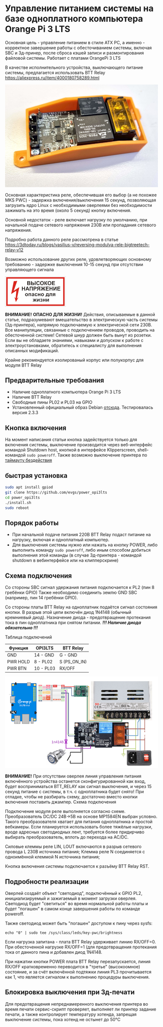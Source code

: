 # Управление питанием системы на базе одноплатного компьютера Orange Pi 3 LTS

Основная цель - управление питанием в стиле ATX PC, а именно - корректное завершение работы с обесточиванием системы, включая SBC и 3д-принер, после сброса кэшей записи и размонтирования файловой системы.
Работает с платами OrangePi 3 LTS

В качестве исполнительного устройства, выключающего питание системы, предлагается использовать BTT Relay https://aliexpress.ru/item/4000180758289.html

![BTT Relay](/images/btt-enclosure.jpg) 

Основная характеристика реле, обеспечившая его выбор (а не похожее MKS PWC) - задержка включения/выключения 15 секунд, позволяющая загрузить ядро Linux 
с необходимыми оверлеями без необходимости зажимать на это время (около 5 секунд) кнопку включения.

Основной недостаток - реле включает нагрузку по умолчанию, при начальной подаче сетевого напряжения 230В или пропадания сетевого напряжения.

Подробно работа данного реле рассмотрена в статье https://3dtoday.ru/blogs/vasilius-v/reversing-modulya-rele-bigtreetech-relay-v12

Возможно использование других реле, удовлетворяющих основному требованию - задержке выключения 10-15 секунд при отсутствии управляющего сигнала


![CAUTION](/images/highvoltage.png)

**ВНИМАНИЕ!** **ОПАСНО ДЛЯ ЖИЗНИ!** Действия, описываемые в данной статье, подразумевают вмешательство в электрическую часть системы (3д-принтера), напрямую подключаемую к электрической сети 230В. Все манипуляции, связанные с подключением проводов, проводить на обесточенной системе! Сетевой шнур должен быть вынут из розетки. Если вы не обладаете знаниями, навыками и допуском к работе с электроустановками, обратитесь к специалисту для выполнения описанных модификаций.

Крайне рекомендуется изолированый корпус или полукорпус для модуля BTT Relay


## Предварительные требования

* Наличие одноплатного компьютера Orange Pi 3 LTS
* Наличие BTT Relay
* Свободныe пины PL02 и PL03 на GPIO 
* Установленный официальный образ Debian [отсюда](https://github.com/bigtreetech/CB1/releases). Тестировалась версия 2.3.3

## Кнопка включения
На момент написания статьи кнопка задействуется только для включения системы, выключение производится через веб-интерфейс командой Shutdown host,
кнопкой в интерфейсе Klipperscreen, shell-командой ```sudo poweroff```. Также возможно выключение принтера по [таймауту бездействия](https://github.com/evgs/OrangePi3Lts/blob/main/power/auto_poweroff.md)

## быстрая установка 

```bash
sudo apt install gpiod
git clone https://github.com/evgs/power_opi3lts
cd power_opi3lts
./install.sh
sudo reboot
```

## Порядок работы
* При начальной подаче питания 220В BTT Relay подаст питание на нагрузку, включая и одноплатный компьютер.
* Для выключения системы нужно или нажать на кнопку POWER, либо выполнить команду ```sudo poweroff```, либо иным способом добиться выполнения этой команды (в случае 3д-принтера - командой shutdown в вебинтерфейсе или на клипперскрине)

## Схема подключения  

Со стороны SBC сигнал удержания питания подключается к PL2 (пин 8 гребёнки GPIO) 
Также необходимо соединить землю GND SBC (например, пин 14 гребёнки GPIO).

Со стороны платы BTT Relay на одноплатник подаётся сигнал состояния кнопки. В разрыв этой цепи включён диод 1N4148 (обычный кремниевый диод). Назначение диода - предотвращение протекания тока в пин одноплатника при снятом питании.
***!!! Наличие диода обязательно !!!***

Таблица подключений

| Функция   |  OPI3LTS  | BTT Relay   |
| ----------|-----------|-------------|
| GND       | 14 - GND  | G - GND     |
| PWR HOLD  | 8  - PL02 | S (PS_ON_IN)|
| PWR BTN   | 10 - PL03 | RX/OFF      |


![wiring](/images/wiring.png)

**ВНИМАНИЕ!** При отсутствии оверлея линия управления питания включённого устройства останется сконфигурированной как вход, будет восприниматься BTT_RELAY как сигнал выключения, и через 15 секунд питание с системы, в т.ч. с одноплатника будет снято! При отладке, чтобы не разбирать схему, достаточно вместо кнопки включения поставить джампер.
Схема подключения

Подключение модуля реле выполняется согласно схеме. Преобразователь DC/DC 24В->5В на основе MP1584EN выбран условно. Такого преобразователя хватает для питания одноплатника и простой вебкамеры. Если планируется использовать более тяжёлые нагрузки, вроде адресных светодиодных лент, требуется более придирчиво выбирать преобразователь, вплоть до перехода на AC/DC.

Силовые клеммы реле LIN, LOUT включаются в разрыв сетевого провода L 230В источника питания; Клемма реле N соединяется с одноимённой клеммой N источника питания;

Кнопка включения системы подключается к разъёму BTT Relay RST.

## Подробности реализации

Оверлей создаёт объект "светодиод", подключённый к GPIO PL2, инициализируемый и зажигаемый в момент загрузки оверлея.
Светодиод будет "светиться" во время нормальной работы платы и будет "погашен" в самом конце завершения работы по команде poweroff.

Также светодиод может быть "погашен" доступом к пину через sysfs:
```console
echo "0" | sudo tee /sys/class/leds/key-pwc/brightness
```

Если нагрузка запитана - плата BTT Relay удерживает линию RX/OFF=0. При обесточенной нагрузке RX/OFF=1 (для предотвращения протекания тока от данного пина и добавлен диод 1N4148.

При нажатии кнопки POWER плата BTT Relay перезапускается, линия RX/OFF кратковременно переводится в "третье" (высокоомное) состояние, и за счёт включённой подтяжки линия PL3 прочитывается как 1, что является сигналом к выполнению процедуры выключения.

## Блокировка выключения при 3д-печати

Для предотвращения непреднамеренного выключения принтера во время печати сервис-скрипт проверяет, выполняет ли принтер задание печати, а также контролирует температуру хотенда, запрещая выключение системы, пока хотенд не остынет до 50°C
 
